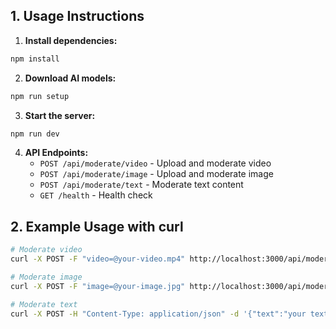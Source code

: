 ## 1. Usage Instructions

1. **Install dependencies:**
```bash
npm install
```

2. **Download AI models:**
```bash
npm run setup
```

3. **Start the server:**
```bash
npm run dev
```

4. **API Endpoints:**
   - `POST /api/moderate/video` - Upload and moderate video
   - `POST /api/moderate/image` - Upload and moderate image
   - `POST /api/moderate/text` - Moderate text content
   - `GET /health` - Health check

## 2. Example Usage with curl

```bash
# Moderate video
curl -X POST -F "video=@your-video.mp4" http://localhost:3000/api/moderate/video

# Moderate image
curl -X POST -F "image=@your-image.jpg" http://localhost:3000/api/moderate/image

# Moderate text
curl -X POST -H "Content-Type: application/json" -d '{"text":"your text here"}' http://localhost:3000/api/moderate/text
```
